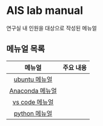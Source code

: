 # AIS lab manual
연구실 내 인원을 대상으로 작성된 메뉴얼

## 메뉴얼 목록

| 메뉴얼                                  | 주요 내용                                |
| :-------------------------------------: | :--------------------------------------: |
| [ubuntu 메뉴얼](./ubuntu//README.md)    |  |
| [Anaconda 메뉴얼](./anaconda/README.md) |  |
| [vs code 메뉴얼](./vs%20code/README.md) |  |
| [python 메뉴얼](./python//README.md)    |  |
